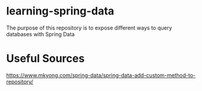 # learning-spring-data
The purpose of this repository is to expose different ways to query databases with Spring Data

# Useful Sources

https://www.mkyong.com/spring-data/spring-data-add-custom-method-to-repository/

